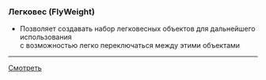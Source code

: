 ### Легковес (FlyWeight)

- Позволяет создавать набор легковесных объектов для дальнейшего использования  
  с возможностью легко переключаться между этими объектами

---

[Смотреть](flyweight.go)
